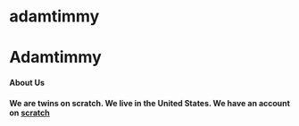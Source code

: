 # adamtimmy
<html>
<body><h1>Adamtimmy</h1>
  <h4>About Us<h4>
<p>We are twins on scratch. We live in the United States. We have an account on <a href="scratch.mit.edu">scratch</a></p>
